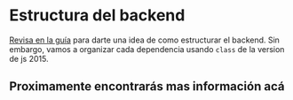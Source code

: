 # Estructura del backend

[Revisa en la guía](https://lms.uis.edu.co/mintic2022/libros/2022/app-web/C4AM2%20-%20Backend.pdf) para darte una idea de como estructurar el backend. Sin embargo, vamos a organizar cada dependencia usando `class` de la version de js 2015.

## Proximamente encontrarás mas información acá